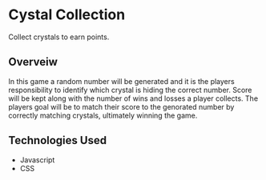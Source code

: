 # Cystal Collection
Collect crystals to earn points.
## Overveiw
In this game a random number will be generated and it is the players responsibility to identify which crystal is hiding the correct number. Score will be kept along with the number of wins and losses a player collects. The players goal will be to match their score to the genorated number by correctly matching crystals, ultimately winning the game.
## Technologies Used
* Javascript
* CSS
